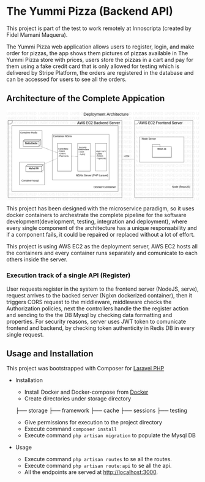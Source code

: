 # The Yummi Pizza (Backend API)

This project is part of the test to work remotely at Innoscripta (created by Fidel Mamani Maquera).<br/>

The Yummi Pizza web application allows users to register, login, and make order for pizzas, the app shows them pictures of pizzas available in The Yummi Pizza store with prices, users store the pizzas in a cart and pay for them using a fake credit card that is only allowed for testing which is delivered by Stripe Platform, the orders are registered in the database and can be accessed for users to see all the orders.<br/>

## Architecture of the Complete Appication

![alt text](./docs/Main.png)
This project has been designed with the microservice paradigm, so it uses docker containers to archestrate the complete pipeline for the  software development(development, testing, integration and deployment), where every single component of the architecture has a unique responsability and if a component fails, it could be repaired or replaced without a lot of effort.<br/>

This project is using AWS EC2 as the deployment server, AWS EC2 hosts all the containers and every container runs separately and comunicate to each others inside the server.<br/>

### Execution track of a single API (Register)
User requests register in the system to the frontend server (NodeJS, serve), request arrives to the backed server (Ngixn dockerized container), then it triggers CORS request to the middleware, middleware checks the Authorization policies, next the controllers handle the the register action and sending to the the DB Mysql by checking data formatting and properties. For security reasons, server uses JWT token to comunicate frontend and backend, by checking token authenticity in Redis DB in every single request.<br/>

## Usage and Installation
This project was bootstrapped with Composer for [Laravel PHP](https://laravel.com/)<br/>
* Installation<br/>
    * Install Docker and Docker-compose from  [Docker](https://www.docker.com/)<br/>
    * Create directories under storage directory<br/>
    
    ├── storage
        ├── framework
            ├── cache
            ├── sessions
            ├── testing

    * Give permissions for execution  to the project directory<br/>
    * Execute command `composer install`<br/>
    * Execute command `php artisan migration` to populate the Mysql DB<br/>
* Usage<br/>
    * Execute command `php artisan routes` to se all the routes.<br/>
    * Execute command `php artisan route:api` to se all the api.<br/>
    * All the endpoints are served at [http://localhost:3000](http://localhost:3000).<br/>
